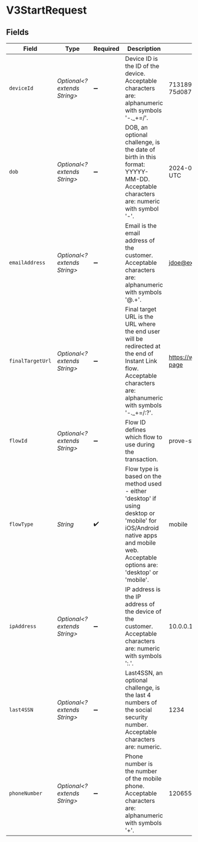 # V3StartRequest


## Fields

| Field                                                                                                                                                                            | Type                                                                                                                                                                             | Required                                                                                                                                                                         | Description                                                                                                                                                                      | Example                                                                                                                                                                          |
| -------------------------------------------------------------------------------------------------------------------------------------------------------------------------------- | -------------------------------------------------------------------------------------------------------------------------------------------------------------------------------- | -------------------------------------------------------------------------------------------------------------------------------------------------------------------------------- | -------------------------------------------------------------------------------------------------------------------------------------------------------------------------------- | -------------------------------------------------------------------------------------------------------------------------------------------------------------------------------- |
| `deviceId`                                                                                                                                                                       | *Optional<? extends String>*                                                                                                                                                     | :heavy_minus_sign:                                                                                                                                                               | Device ID is the ID of the device. Acceptable characters are: alphanumeric with symbols '-._+=/'.                                                                                | 713189b8-5555-4b08-83ba-75d08780aebd                                                                                                                                             |
| `dob`                                                                                                                                                                            | *Optional<? extends String>*                                                                                                                                                     | :heavy_minus_sign:                                                                                                                                                               | DOB, an optional challenge, is the date of birth in this format: YYYYY-MM-DD. Acceptable characters are: numeric with symbol '-'.                                                | 2024-05-02 00:00:00 +0000 UTC                                                                                                                                                    |
| `emailAddress`                                                                                                                                                                   | *Optional<? extends String>*                                                                                                                                                     | :heavy_minus_sign:                                                                                                                                                               | Email is the email address of the customer. Acceptable characters are: alphanumeric with symbols '@.+'.                                                                          | jdoe@example.com                                                                                                                                                                 |
| `finalTargetUrl`                                                                                                                                                                 | *Optional<? extends String>*                                                                                                                                                     | :heavy_minus_sign:                                                                                                                                                               | Final target URL is the URL where the end user will be redirected at the end of Instant Link flow. Acceptable characters are: alphanumeric with symbols '-._+=/:?'.              | https://www.example.com/landing-page                                                                                                                                             |
| `flowId`                                                                                                                                                                         | *Optional<? extends String>*                                                                                                                                                     | :heavy_minus_sign:                                                                                                                                                               | Flow ID defines which flow to use during the transaction.                                                                                                                        | prove-standard-prefill-i1                                                                                                                                                        |
| `flowType`                                                                                                                                                                       | *String*                                                                                                                                                                         | :heavy_check_mark:                                                                                                                                                               | Flow type is based on the method used - either 'desktop' if using desktop or 'mobile' for iOS/Android native apps and mobile web. Acceptable options are: 'desktop' or 'mobile'. | mobile                                                                                                                                                                           |
| `ipAddress`                                                                                                                                                                      | *Optional<? extends String>*                                                                                                                                                     | :heavy_minus_sign:                                                                                                                                                               | IP address is the IP address of the device of the customer. Acceptable characters are: numeric with symbols ':.'.                                                                | 10.0.0.1                                                                                                                                                                         |
| `last4SSN`                                                                                                                                                                       | *Optional<? extends String>*                                                                                                                                                     | :heavy_minus_sign:                                                                                                                                                               | Last4SSN, an optional challenge, is the last 4 numbers of the social security number. Acceptable characters are: numeric.                                                        | 1234                                                                                                                                                                             |
| `phoneNumber`                                                                                                                                                                    | *Optional<? extends String>*                                                                                                                                                     | :heavy_minus_sign:                                                                                                                                                               | Phone number is the number of the mobile phone. Acceptable characters are: alphanumeric with symbols '+'.                                                                        | 12065550100                                                                                                                                                                      |